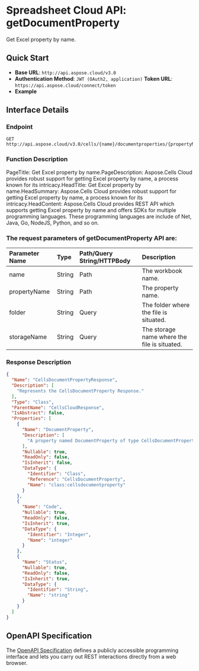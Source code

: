 # **Spreadsheet Cloud API: getDocumentProperty**

Get Excel property by name. 


## **Quick Start**

- **Base URL**: `http://api.aspose.cloud/v3.0`
- **Authentication Method**: `JWT (OAuth2, application)`  **Token URL**: `https://api.aspose.cloud/connect/token`
- **Example** 

## **Interface Details**

### **Endpoint** 

```
GET http://api.aspose.cloud/v3.0/cells/{name}/documentproperties/{propertyName}
```
### **Function Description**
PageTitle: Get Excel property by name.PageDescription: Aspose.Cells Cloud provides robust support for getting Excel property by name, a process known for its intricacy.HeadTitle: Get Excel property by name.HeadSummary: Aspose.Cells Cloud provides robust support for getting Excel property by name, a process known for its intricacy.HeadContent: Aspose.Cells Cloud provides REST API which supports getting Excel property by name and offers SDKs for multiple programming languages. These programming languages are include of Net, Java, Go, NodeJS, Python, and so on.

### The request parameters of **getDocumentProperty** API are: 

| Parameter Name | Type | Path/Query String/HTTPBody | Description | 
| :- | :- | :- |:- | 
|name|String|Path|The workbook name.|
|propertyName|String|Path|The property name.|
|folder|String|Query|The folder where the file is situated.|
|storageName|String|Query|The storage name where the file is situated.|

### **Response Description**
```json
{
  "Name": "CellsDocumentPropertyResponse",
  "Description": [
    "Represents the CellsDocumentProperty Response."
  ],
  "Type": "Class",
  "ParentName": "CellsCloudResponse",
  "IsAbstract": false,
  "Properties": [
    {
      "Name": "DocumentProperty",
      "Description": [
        "A property named DocumentProperty of type CellsDocumentProperty is defined with get and set accessors."
      ],
      "Nullable": true,
      "ReadOnly": false,
      "IsInherit": false,
      "DataType": {
        "Identifier": "Class",
        "Reference": "CellsDocumentProperty",
        "Name": "class:cellsdocumentproperty"
      }
    },
    {
      "Name": "Code",
      "Nullable": true,
      "ReadOnly": false,
      "IsInherit": true,
      "DataType": {
        "Identifier": "Integer",
        "Name": "integer"
      }
    },
    {
      "Name": "Status",
      "Nullable": true,
      "ReadOnly": false,
      "IsInherit": true,
      "DataType": {
        "Identifier": "String",
        "Name": "string"
      }
    }
  ]
}
```


## OpenAPI Specification

The [OpenAPI Specification](https://reference.aspose.cloud/cells/#/PropertiesController/GetDocumentProperty) defines a publicly accessible programming interface and lets you carry out REST interactions directly from a web browser.
